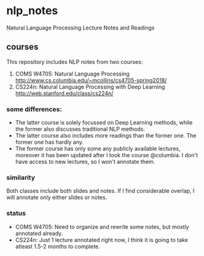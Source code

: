 # nlp_notes
Natural Language Processing Lecture Notes and Readings

## courses
This repository includes NLP notes from two courses:

1. COMS W4705: Natural Language Processing http://www.cs.columbia.edu/~mcollins/cs4705-spring2018/
2. CS224n: Natural Language Processing with Deep Learning http://web.stanford.edu/class/cs224n/

### some differences:
* The latter course is solely focussed on Deep Learning methods, while the former also discusses traditional NLP methods.
* The latter course also includes more readings than the former one. The former one has hardly any.
* The former course has only some any publicly available lectures, moreover it has been updated after I took the course @columbia. I don't have access to new lectures, so I won't annotate them.

### similarity 
Both classes include both slides and notes. If I find considerable overlap, I will annotate only either slides or notes.

### status
* COMS W4705: Need to organize and rewrite some notes, but mostly annotated already.
* CS224n: Just 1 lecture annotated right now, I think it is going to take atleast 1.5-2 months to complete.

